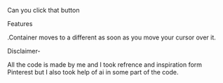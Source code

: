 Can you click that button

Features 

.Container moves to a different as soon as you move your cursor over it.

Disclaimer-

All the code is made by me and I took refrence and inspiration form Pinterest but I also took help of ai in some part of the code.
